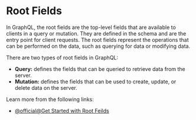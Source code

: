 # Root Fields

In GraphQL, the root fields are the top-level fields that are available to clients in a query or mutation. They are defined in the schema and are the entry point for client requests. The root fields represent the operations that can be performed on the data, such as querying for data or modifying data.

There are two types of root fields in GraphQL:

- **Query:** defines the fields that can be queried to retrieve data from the server.
- **Mutation:** defines the fields that can be used to create, update, or delete data on the server.

Learn more from the following links:

- [@official@Get Started with Root Feilds](https://graphql.org/learn/execution/#root-fields-resolvers)
